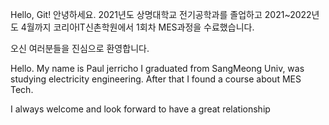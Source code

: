 Hello, Git!
안녕하세요. 2021년도 상명대학교 전기공학과를 졸업하고
2021~2022년도 4월까지 코리아IT신촌학원에서 1회차 MES과정을 수료했습니다.

오신 여러분들을 진심으로 환영합니다.

Hello. My name is Paul jerricho
I graduated from SangMeong Univ, was studying electricity engineering.
After that I found a course about MES Tech.

I always welcome and look forward to have a great relationship 
